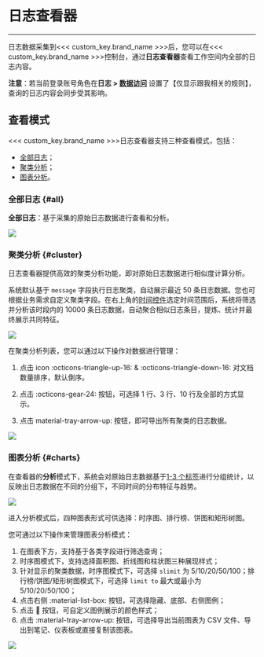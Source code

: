 # 日志查看器
---


日志数据采集到<<< custom_key.brand_name >>>后，您可以在<<< custom_key.brand_name >>>控制台，通过**日志查看器**查看工作空间内全部的日志内容。

**注意**：若当前登录账号角色在**日志 > [数据访问](../management/logdata-access.md#list)** 设置了【仅显示跟我相关的规则】，查询的日志内容会同步受其影响。


## 查看模式

<<< custom_key.brand_name >>>日志查看器支持三种查看模式，包括：

- [全部日志](#all)；
- [聚类分析](#cluster)；
- [图表分析](#charts)。

### 全部日志 {#all}

**全部日志**：基于采集的原始日志数据进行查看和分析。
    
![](img/5.log_1.png)

### 聚类分析 {#cluster}

日志查看器提供高效的聚类分析功能，即对原始日志数据进行相似度计算分析。

系统默认基于 `message` 字段执行日志聚类，自动展示最近 50 条日志数据。您也可根据业务需求自定义聚类字段。在右上角的[时间控件](../getting-started/function-details/explorer-search.md#time)选定时间范围后，系统将筛选并分析该时段内的 10000 条日志数据，自动聚合相似日志条目，提炼、统计并最终展示共同特征。

![](img/4.log_2.png)


在聚类分析列表，您可以通过以下操作对数据进行管理：

1. 点击 icon :octicons-triangle-up-16: & :octicons-triangle-down-16: 对文档数量排序，默认倒序。
    
2. 点击 :octicons-gear-24: 按钮，可选择 1 行、3 行、10 行及全部的方式显示。
    
3. 点击 material-tray-arrow-up: 按钮，即可导出所有聚类的日志数据。

![](img/manage-cluster.gif)

### 图表分析 {#charts}

在查看器的**分析**模式下，系统会对原始日志数据基于<u>1-3 个标签</u>进行分组统计，以反映出日志数据在不同的分组下，不同时间的分布特征与趋势。

![](img/manage-charts.png)

进入分析模式后，四种图表形式可供选择：时序图、排行榜、饼图和矩形树图。

您可通过以下操作来管理图表分析模式：

1. 在图表下方，支持基于各类字段进行筛选查询；
2. 时序图模式下，支持选择面积图、折线图和柱状图三种展现样式；
3. 针对显示的聚类数据，时序图模式下，可选择 `slimit` 为 5/10/20/50/100；排行榜/饼图/矩形树图模式下，可选择 `limit to` 最大或最小为 5/10/20/50/100；
4. 点击右侧 :material-list-box: 按钮，可选择隐藏、底部、右侧图例；
5. 点击 :art: 按钮，可自定义图例展示的颜色样式；
6. 点击 :material-tray-arrow-up: 按钮，可选择导出当前图表为 CSV 文件、导出到笔记、仪表板或直接复制该图表。
    
![](img/5.log_analysis.gif)
    

